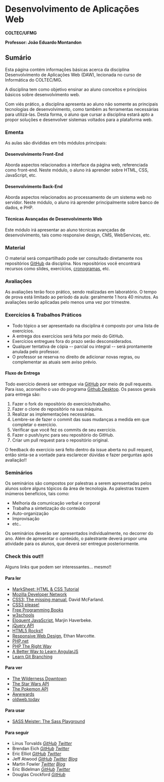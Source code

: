 # Desenvolvimento de Aplicações Web

**COLTEC/UFMG**

**Professor: João Eduardo Montandon**

## Sumário

Esta página contém informações básicas acerca da disciplina Desenvolvimento de Aplicações Web (DAW), lecionada no curso de Informática do COLTEC/MG.

A disciplina tem como objetivo ensinar ao aluno conceitos e princípios básicos sobre desenvolvimento web.

Com viés prático, a disciplina apresenta ao aluno não somente as principais tecnologias de desenvolvimento, como também as ferramentas necessárias para utilizá-las. Desta forma, o aluno que cursar a disciplina estará apto a propor soluções e desenvolver sistemas voltados para a plataforma web.

### Ementa

As aulas são divididas em três módulos principais:

#### Desenvolvimento Front-End

Aborda aspectos relacionados a interface da página web, referenciada como front-end. Neste módulo, o aluno irá aprender sobre HTML, CSS, JavaScript, etc.

#### Desenvolvimento Back-End

Aborda aspectos relacionados ao processamento de um sistema web no servidor. Neste módulo, o aluno irá aprender principalmente sobre banco de dados, e PHP.

#### Técnicas Avançadas de Desenvolvimento Web

Este módulo irá apresentar ao aluno técnicas avançadas de desenvolvimento, tais como responsive design, CMS, WebServices, etc.

### Material

O material será compartilhado pode ser consultado diretamente nos repositórios [GitHub](http://github.com/coltec-daw) da disciplina. Nos repositórios você encontrará recursos como slides, exercícios, [cronogramas](2017_cronograma.pdf), etc.

### Avaliações

As avaliações terão foco prático, sendo realizadas em laboratório. O tempo de prova está limitado ao período da aula: geralmente 1 hora 40 minutos. As avaliações serão aplicadas pelo menos uma vez por trimestre.

### Exercícios & Trabalhos Práticos

* Todo tópico a ser apresentado na disciplina é composto por uma lista de exercícios.
* A entrega dos exercícios será feita por meio do GitHub.
* Exercícios entregues fora do prazo serão desconsiderados.
* Qualquer tentativa de cópia -- parcial ou integral -- será prontamente anulada pelo professor.
* O professor se reserva no direito de adicionar novas regras, ou complementar as atuais sem aviso prévio.

#### Fluxo de Entrega

Todo exercício deverá ser entregue via [GitHub](http://www.github.com) por meio de pull requests. Para isso, aconselho o uso do programa [Github Desktop](https://desktop.github.com/). Os passos gerais para entrega são:

1. Fazer o fork do repositório do exercício/trabalho.
2. Fazer o clone do repositório na sua máquina.
3. Realizar as implementações necessárias.
  1. Lembre-se de fazer o commit das suas mudanças a medida em que completar o exercício.
4. Verificar que você fez os commits de seu exercício.
5. Fazer o push/sync para seu repositório do GitHub.
6. Criar um pull request para o repositório original.

O feedback do exercício será feito dentro da issue aberta no pull request, então sinta-se a vontade para esclarecer dúvidas e fazer perguntas após avaliação!!

### Seminários

Os seminários são compostos por palestras a serem apresentadas pelos alunos sobre alguns tópicos da área de tecnologia. As palestras trazem inúmeros benefícios, tais como:

* Melhoria da comunicação verbal e corporal
* Trabalha a sintetização do conteúdo
* Auto-organização
* Improvisação
* etc..

Os seminários deverão ser apresentados individualmente, no decorrer do ano. Além de apresentar o conteúdo, o palestrante deverá propor uma atividade para os alunos, que deverá ser entregue posteriormente.

### Check this out!!

Alguns links que podem ser interessantes... mesmo!!

#### Para ler

* [<i class="fa fa-star small"></i> MarkSheet: HTML & CSS Tutorial](http://marksheet.io/)
* [<i class="fa fa-star small"></i> Mozilla Developer Network](https://developer.mozilla.org/pt-BR/docs/Web)
* [CSS3: The missing manual](http://www.amazon.com/CSS3-Missing-David-Sawyer-McFarland/dp/1449325947), David McFarland.
* [CSS3 please!](http://css3please.com/)
* [<i class="fa fa-star small"></i> Free Programming Books](https://github.com/vhf/free-programming-books/blob/master/free-programming-books.md)
* [w3schools](http://www.w3schools.com/)
* [<i class="fa fa-star small"></i> Eloquent JavaScript](http://eloquentjavascript.net/), Marjin Haverbeke.
* [jQuery API](http://api.jquery.com/)
* [HTML5 Rocks!!](https://github.com/html5rocks/slides.html5rocks.com)
* [Responsive Web Design](http://abookapart.com/products/responsive-web-design), Ethan Marcotte.
* [PHP.net](http://php.net/)
* [PHP The Right Way](http://www.phptherightway.com/)
* [<i class="fa fa-star small"></i> A Better Way to Learn AngularJS](https://thinkster.io/a-better-way-to-learn-angularjs)
* [<i class="fa fa-star small"></i> Learn Git Branching](http://pcottle.github.io/learnGitBranching/)

#### Para ver

* [The Wilderness Downtown](http://www.thewildernessdowntown.com/)
* [The Star Wars API](https://swapi.co/)
* [The Pokemon API](http://pokeapi.co/)
* [Awwwards](http://www.awwwards.com/)
* [oldweb.today](http://oldweb.today/)

#### Para usar

* [SASS Meister: The Sass Playground](http://www.sassmeister.com/)

#### Para seguir

* Linus Torvalds [<i class="fa fa-github" title="GitHub">GitHub</i>](https://github.com/torvalds) [<i class="fa fa-twitter" title="Twitter">Twitter</i>](https://twitter.com/linus__torvalds)
* Brendan Eich [<i class="fa fa-github" title="GitHub">GitHub</i>](https://github.com/BrendanEich) [<i class="fa fa-twitter" title="Twitter">Twitter</i>](https://twitter.com/brendaneich)
* Eric Elliot [<i class="fa fa-github" title="GitHub">GitHub</i>](https://github.com/ericelliott) [<i class="fa fa-twitter" title="Twitter">Twitter</i>](https://twitter.com/_ericelliott)
* Jeff Atwood [<i class="fa fa-github" title="GitHub">GitHub</i>](https://github.com/coding-horror) [<i class="fa fa-twitter" title="Twitter">Twitter</i>](https://twitter.com/codinghorror) [<i class="fa fa-rss" title="Blog">Blog</i>](http://blog.codinghorror.com/)
* Martin Fowler [<i class="fa fa-twitter" title="Twitter">Twitter</i>](https://twitter.com/martinfowler) [<i class="fa fa-rss" title="Blog">Blog</i>](http://martinfowler.com/bliki/)
* Eric Bidelman [<i class="fa fa-github" title="GitHub">GitHub</i>](https://github.com/ebidel) [<i class="fa fa-twitter" title="Twitter">Twitter</i>](https://twitter.com/ebidel)
* Douglas Crockford [<i class="fa fa-github" title="GitHub">GitHub</i>](https://github.com/douglascrockford)
